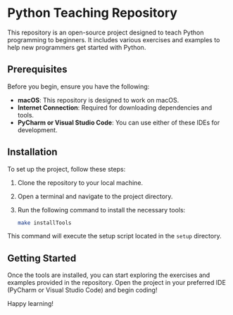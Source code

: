 # Python Teaching Repository

This repository is an open-source project designed to teach Python programming to beginners. It includes various exercises and examples to help new programmers get started with Python.

## Prerequisites

Before you begin, ensure you have the following:

- **macOS**: This repository is designed to work on macOS.
- **Internet Connection**: Required for downloading dependencies and tools.
- **PyCharm or Visual Studio Code**: You can use either of these IDEs for development.

## Installation

To set up the project, follow these steps:

1. Clone the repository to your local machine.
2. Open a terminal and navigate to the project directory.
3. Run the following command to install the necessary tools:

    ```sh
    make installTools
    ```

This command will execute the setup script located in the `setup` directory.

## Getting Started

Once the tools are installed, you can start exploring the exercises and examples provided in the repository. Open the project in your preferred IDE (PyCharm or Visual Studio Code) and begin coding!

Happy learning!